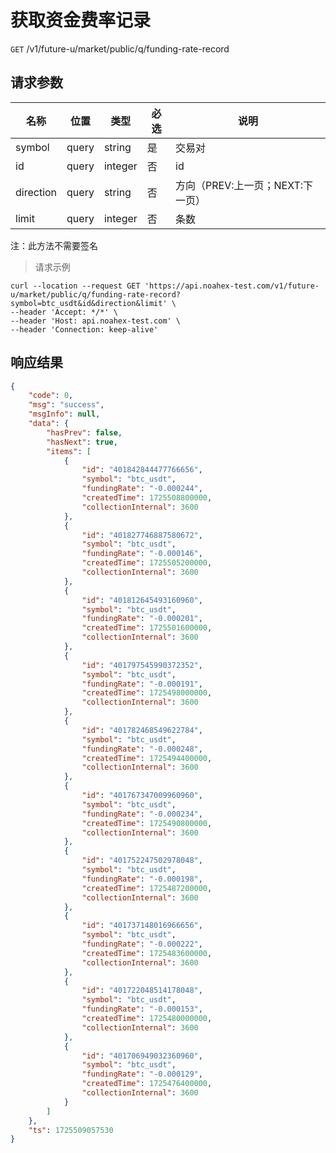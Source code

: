 # 获取资金费率记录

`GET` /v1/future-u/market/public/q/funding-rate-record

## 请求参数

| 名称      | 位置  | 类型    | 必选 | 说明                             |
| --------- | ----- | ------- | ---- | -------------------------------- |
| symbol    | query | string  | 是   | 交易对                           |
| id        | query | integer | 否   | id                               |
| direction | query | string  | 否   | 方向（PREV:上一页；NEXT:下一页） |
| limit     | query | integer | 否   | 条数                             |

注：此方法不需要签名

> 请求示例

```shell
curl --location --request GET 'https://api.noahex-test.com/v1/future-u/market/public/q/funding-rate-record?symbol=btc_usdt&id&direction&limit' \
--header 'Accept: */*' \
--header 'Host: api.noahex-test.com' \
--header 'Connection: keep-alive'
```

## 响应结果

```json
{
    "code": 0,
    "msg": "success",
    "msgInfo": null,
    "data": {
        "hasPrev": false,
        "hasNext": true,
        "items": [
            {
                "id": "401842844477766656",
                "symbol": "btc_usdt",
                "fundingRate": "-0.000244",
                "createdTime": 1725508800000,
                "collectionInternal": 3600
            },
            {
                "id": "401827746887580672",
                "symbol": "btc_usdt",
                "fundingRate": "-0.000146",
                "createdTime": 1725505200000,
                "collectionInternal": 3600
            },
            {
                "id": "401812645493160960",
                "symbol": "btc_usdt",
                "fundingRate": "-0.000201",
                "createdTime": 1725501600000,
                "collectionInternal": 3600
            },
            {
                "id": "401797545990372352",
                "symbol": "btc_usdt",
                "fundingRate": "-0.000191",
                "createdTime": 1725498000000,
                "collectionInternal": 3600
            },
            {
                "id": "401782468549622784",
                "symbol": "btc_usdt",
                "fundingRate": "-0.000248",
                "createdTime": 1725494400000,
                "collectionInternal": 3600
            },
            {
                "id": "401767347009960960",
                "symbol": "btc_usdt",
                "fundingRate": "-0.000234",
                "createdTime": 1725490800000,
                "collectionInternal": 3600
            },
            {
                "id": "401752247502978048",
                "symbol": "btc_usdt",
                "fundingRate": "-0.000198",
                "createdTime": 1725487200000,
                "collectionInternal": 3600
            },
            {
                "id": "401737148016966656",
                "symbol": "btc_usdt",
                "fundingRate": "-0.000222",
                "createdTime": 1725483600000,
                "collectionInternal": 3600
            },
            {
                "id": "401722048514178048",
                "symbol": "btc_usdt",
                "fundingRate": "-0.000153",
                "createdTime": 1725480000000,
                "collectionInternal": 3600
            },
            {
                "id": "401706949032360960",
                "symbol": "btc_usdt",
                "fundingRate": "-0.000129",
                "createdTime": 1725476400000,
                "collectionInternal": 3600
            }
        ]
    },
    "ts": 1725509057530
}
```

